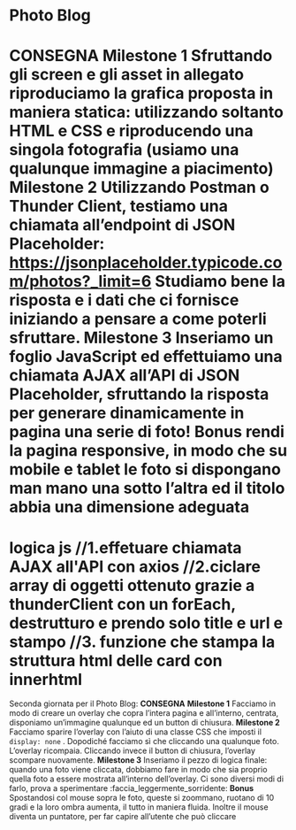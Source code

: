 Photo Blog
===
**CONSEGNA**
**Milestone 1**
Sfruttando gli screen e gli asset in allegato riproduciamo la grafica proposta in maniera statica: utilizzando soltanto HTML e CSS e riproducendo una singola fotografia (usiamo una qualunque immagine a piacimento)
**Milestone 2**
Utilizzando Postman o Thunder Client, testiamo una chiamata all’endpoint di JSON Placeholder:
https://jsonplaceholder.typicode.com/photos?_limit=6
Studiamo bene la risposta e i dati che ci fornisce iniziando a pensare a come poterli sfruttare.
**Milestone 3**
Inseriamo un foglio JavaScript ed effettuiamo una chiamata AJAX all’API di JSON Placeholder, sfruttando la risposta per generare dinamicamente in pagina una serie di foto!
**Bonus**
rendi la pagina responsive, in modo che su mobile e tablet le foto si dispongano man mano una sotto l’altra ed il titolo abbia una dimensione adeguata
======================================================================================
logica js
//1.effetuare chiamata AJAX all'API con axios
//2.ciclare array di oggetti ottenuto grazie a thunderClient con un forEach, destrutturo e prendo solo title e url e stampo
//3. funzione che stampa la struttura html delle card con innerhtml
=======================================================================================
Seconda giornata per il Photo Blog:
**CONSEGNA**
**Milestone 1**
Facciamo in modo di creare un overlay che copra l’intera pagina e all’interno, centrata, disponiamo un’immagine qualunque ed un button di chiusura.
**Milestone 2**
Facciamo sparire l’overlay con l’aiuto di una classe CSS che imposti il `display: none` .
Dopodiché facciamo sì che cliccando una qualunque foto. L’overlay ricompaia.
Cliccando invece il button di chiusura, l’overlay scompare nuovamente.
**Milestone 3**
Inseriamo il pezzo di logica finale: quando una foto viene cliccata, dobbiamo fare in modo che sia proprio quella foto a essere mostrata all’interno dell’overlay.
Ci sono diversi modi di farlo, prova a sperimentare :faccia_leggermente_sorridente:
**Bonus**
Spostandosi col mouse sopra le foto, queste si zoommano, ruotano di 10 gradi e la loro ombra aumenta, il tutto in maniera fluida. Inoltre il mouse diventa un puntatore, per far capire all’utente che può cliccare